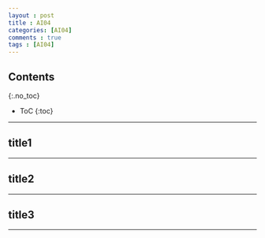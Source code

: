```yaml
---
layout : post
title : AI04
categories: [AI04]
comments : true
tags : [AI04]
---
```


## Contents
{:.no_toc}

* ToC
{:toc}

---

## title1

---

## title2

---

## title3

---
